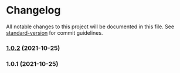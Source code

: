 # Changelog

All notable changes to this project will be documented in this file. See [standard-version](https://github.com/conventional-changelog/standard-version) for commit guidelines.

### [1.0.2](https://github.com/marcoguidara/tailwind-center-absolute/compare/v1.0.1...v1.0.2) (2021-10-25)

### 1.0.1 (2021-10-25)
